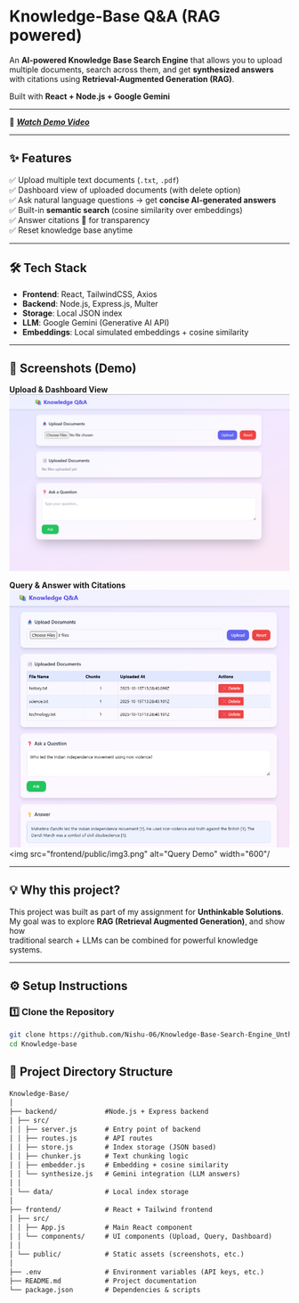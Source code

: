 # Knowledge-Base Q&A (RAG powered)

An **AI-powered Knowledge Base Search Engine** that allows you to upload multiple documents, search across them, and get **synthesized answers** with citations using **Retrieval-Augmented Generation (RAG)**.  

Built with **React + Node.js + Google Gemini** 

---
🎥 ***[Watch Demo Video](https://drive.google.com/file/d/1qJLn75gpRRnGxSVOoDKPhJdlB0Cp8r4I/view?usp=sharing)***

---

## ✨ Features

✅ Upload multiple text documents (`.txt`, `.pdf`)  
✅ Dashboard view of uploaded documents (with delete option)  
✅ Ask natural language questions → get **concise AI-generated answers**  
✅ Built-in **semantic search** (cosine similarity over embeddings)  
✅ Answer citations 📎 for transparency  
✅ Reset knowledge base anytime  

---

## 🛠️ Tech Stack

- **Frontend**: React, TailwindCSS, Axios  
- **Backend**: Node.js, Express.js, Multer  
- **Storage**: Local JSON index  
- **LLM**: Google Gemini (Generative AI API)  
- **Embeddings**: Local simulated embeddings + cosine similarity  

---

## 📸 Screenshots (Demo)

**Upload & Dashboard View**  
<img src="frontend/public/img1.png" alt="Upload Demo" width="600"/>

**Query & Answer with Citations**  
<img src="frontend/public/img2.png" alt="Query Demo" width="600"/>
<img src="frontend/public/img3.png" alt="Query Demo" width="600"/
 

---

## 💡 Why this project?
This project was built as part of my assignment for **Unthinkable Solutions**.  
My goal was to explore **RAG (Retrieval Augmented Generation)**, and show how  
traditional search + LLMs can be combined for powerful knowledge systems.

---

## ⚙️ Setup Instructions

### 1️⃣ Clone the Repository
```bash
git clone https://github.com/Nishu-06/Knowledge-Base-Search-Engine_Unthinkable
cd Knowledge-base
```
## 📂 Project Directory Structure
```
Knowledge-Base/
│
├── backend/            #Node.js + Express backend
│ ├── src/
│ │ ├── server.js       # Entry point of backend
│ │ ├── routes.js       # API routes
│ │ ├── store.js        # Index storage (JSON based)
│ │ ├── chunker.js      # Text chunking logic
│ │ ├── embedder.js     # Embedding + cosine similarity
│ │ └── synthesize.js   # Gemini integration (LLM answers)
│ │
│ └── data/             # Local index storage
│
├── frontend/           # React + Tailwind frontend
│ ├── src/
│ │ ├── App.js          # Main React component
│ │ └── components/     # UI components (Upload, Query, Dashboard)
│ │
│ └── public/           # Static assets (screenshots, etc.)
│
├── .env                # Environment variables (API keys, etc.)
├── README.md           # Project documentation
└── package.json        # Dependencies & scripts
```


